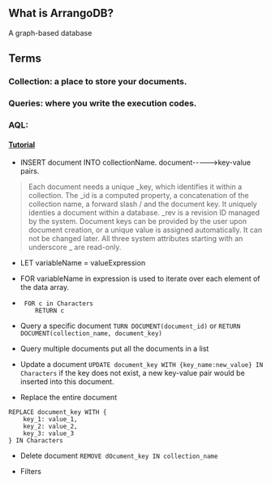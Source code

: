 ## What is ArrangoDB?
A graph-based database


## Terms
### Collection:  a place to store your documents.
### Queries: where you write the execution codes. 
### AQL: 
#### [Tutorial](https://www.arangodb.com/docs/stable/aql/tutorial-filter.html)
  
  * INSERT document INTO collectionName. document----->key-value pairs.
  
   > Each document needs a unique _key, which identifies it within a collection. 
   >The _id is a computed property, a concatenation of the collection name, a forward slash / and the document key. 
   >It uniquely identies a document within a database. _rev is a revision ID managed by the system.
   >Document keys can be provided by the user upon document creation, or a unique value is assigned automatically. 
   >It can not be changed later. All three system attributes starting with an underscore _ are read-only.
   
  * LET variableName = valueExpression
  * FOR variableName in expression is used to iterate over each element of the data array.
  * ```
     FOR c in Characters
        RETURN c
    ```
  * Query a specific document
    ``` TURN DOCUMENT(document_id) ```
     or
     ``` RETURN DOCUMENT(collection_name, document_key) ```
     
   * Query multiple documents
      put all the documents in a list
      
   * Update a document
    ``` UPDATE document_key WITH {key_name:new_value} IN Characters ```
    if the key does not exist, a new key-value pair would be inserted into this document.
    
   * Replace the entire document
   
   ``` 
   REPLACE document_key WITH {
       key_1: value_1,
       key_2: value_2,
       key_3: value_3
   } IN Characters 
   ```
   
   * Delete document
   ``` REMOVE dOcument_key IN collection_name ```
   
   * Filters
   
     
  
